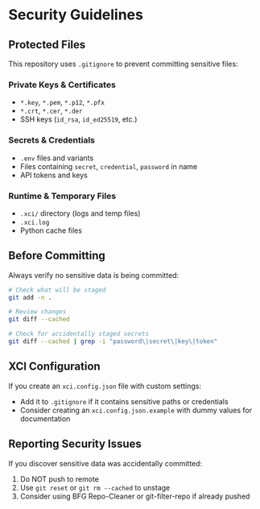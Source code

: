 # Security Guidelines

## Protected Files

This repository uses `.gitignore` to prevent committing sensitive files:

### Private Keys & Certificates
- `*.key`, `*.pem`, `*.p12`, `*.pfx`
- `*.crt`, `*.cer`, `*.der`
- SSH keys (`id_rsa`, `id_ed25519`, etc.)

### Secrets & Credentials
- `.env` files and variants
- Files containing `secret`, `credential`, `password` in name
- API tokens and keys

### Runtime & Temporary Files
- `.xci/` directory (logs and temp files)
- `.xci.log`
- Python cache files

## Before Committing

Always verify no sensitive data is being committed:

```bash
# Check what will be staged
git add -n .

# Review changes
git diff --cached

# Check for accidentally staged secrets
git diff --cached | grep -i "password\|secret\|key\|token"
```

## XCI Configuration

If you create an `xci.config.json` file with custom settings:
- Add it to `.gitignore` if it contains sensitive paths or credentials
- Consider creating an `xci.config.json.example` with dummy values for documentation

## Reporting Security Issues

If you discover sensitive data was accidentally committed:
1. Do NOT push to remote
2. Use `git reset` or `git rm --cached` to unstage
3. Consider using BFG Repo-Cleaner or git-filter-repo if already pushed
